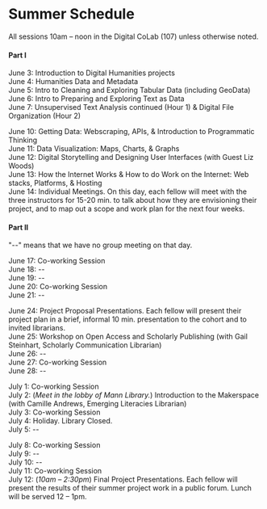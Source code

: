 # Summer Schedule

All sessions 10am – noon in the Digital CoLab (107) unless otherwise noted.  

#### Part I  

June 3: Introduction to Digital Humanities projects  
June 4: Humanities Data and Metadata  
June 5: Intro to Cleaning and Exploring Tabular Data (including GeoData)  
June 6: Intro to Preparing and Exploring Text as Data  
June 7: Unsupervised Text Analysis continued (Hour 1) & Digital File Organization (Hour 2)  
  
June 10: Getting Data: Webscraping, APIs, & Introduction to Programmatic Thinking  
June 11: Data Visualization: Maps, Charts, & Graphs  
June 12: Digital Storytelling and Designing User Interfaces (with Guest Liz Woods)  
June 13: How the Internet Works & How to do Work on the Internet: Web stacks, Platforms, & Hosting  
June 14: Individual Meetings. On this day, each fellow will meet with the three instructors for 15-20 min. to talk about how they are envisioning their project, and to map out a scope and work plan for the next four weeks.  

#### Part II

"--" means that we have no group meeting on that day. 

June 17: Co-working Session  
June 18:  --  
June 19:  --  
June 20: Co-working Session  
June 21: --  
  
June 24: Project Proposal Presentations. Each fellow will present their project plan in a brief, informal 10 min. presentation to the cohort and to invited librarians.  
June 25: Workshop on Open Access and Scholarly Publishing (with Gail Steinhart, Scholarly Communication Librarian)  
June 26: --  
June 27: Co-working Session  
June 28: --  
  
July 1: Co-working Session  
July 2: (*Meet in the lobby of Mann Library.*) Introduction to the Makerspace (with Camille Andrews, Emerging Literacies Librarian)  
July 3: Co-working Session  
July 4: Holiday. Library Closed.  
July 5: --  
  
July 8: Co-working Session  
July 9: --  
July 10: --  
July 11: Co-working Session  
July 12: (*10am – 2:30pm*) Final Project Presentations. Each fellow will present the results of their summer project work in a public forum. Lunch will be served 12 – 1pm.  
